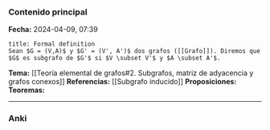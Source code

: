 ### Contenido principal

**Fecha:** 2024-04-09, 07:39

```ad-formal
title: Formal definition
Sean $G = (V,A)$ y $G' = (V', A')$ dos grafos ([[Grafo]]). Diremos que $G$ es subgrafo de $G'$ si $V \subset V'$ y $A \subset A'$.
```

**Tema:** [[Teoría elemental de grafos#2. Subgrafos, matriz de adyacencia y grafos conexos]]
**Referencias:** [[Subgrafo inducido]]
**Proposiciones:**
**Teoremas:**

---
### Anki
